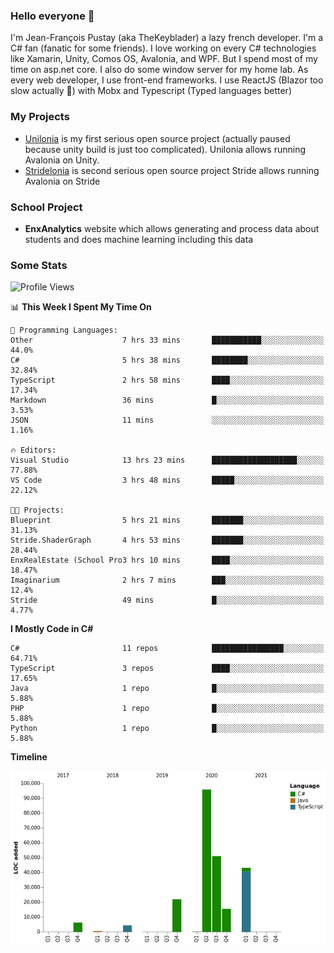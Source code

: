### Hello everyone 👋

I'm Jean-François Pustay (aka TheKeyblader) a lazy french developer. I'm a C# fan (fanatic for some friends). I love working on every C# technologies like Xamarin, Unity, Comos OS, Avalonia, and WPF.  But I spend most of my time on asp.net core. I also do some window server for my home lab. As every web developer, I use front-end frameworks. I use ReactJS (Blazor too slow actually 🙂) with Mobx and Typescript (Typed languages better)

### My Projects

* [Unilonia](https://github.com/TheKeyblader/Unilonia) is my first serious open source project (actually paused because unity build is just too complicated).
  Unilonia allows running Avalonia on Unity.
* [Stridelonia](https://github.com/TheKeyblader/Stridelonia) is second serious open source project
  Stride allows running Avalonia on Stride

### School Project

* __EnxAnalytics__ website which allows generating and process data about  students and does machine learning including this data 

### Some Stats

<!--START_SECTION:waka-->
![Profile Views](http://img.shields.io/badge/Profile%20Views-12-blue)

📊 **This Week I Spent My Time On** 

```text
💬 Programming Languages: 
Other                    7 hrs 33 mins       ███████████░░░░░░░░░░░░░░   44.0% 
C#                       5 hrs 38 mins       ████████░░░░░░░░░░░░░░░░░   32.84% 
TypeScript               2 hrs 58 mins       ████░░░░░░░░░░░░░░░░░░░░░   17.34% 
Markdown                 36 mins             █░░░░░░░░░░░░░░░░░░░░░░░░   3.53% 
JSON                     11 mins             ░░░░░░░░░░░░░░░░░░░░░░░░░   1.16%

🔥 Editors: 
Visual Studio            13 hrs 23 mins      ███████████████████░░░░░░   77.88% 
VS Code                  3 hrs 48 mins       █████░░░░░░░░░░░░░░░░░░░░   22.12%

🐱‍💻 Projects: 
Blueprint                5 hrs 21 mins       ███████░░░░░░░░░░░░░░░░░░   31.13% 
Stride.ShaderGraph       4 hrs 53 mins       ███████░░░░░░░░░░░░░░░░░░   28.44% 
EnxRealEstate (School Pro3 hrs 10 mins       ████░░░░░░░░░░░░░░░░░░░░░   18.47% 
Imaginarium              2 hrs 7 mins        ███░░░░░░░░░░░░░░░░░░░░░░   12.4% 
Stride                   49 mins             █░░░░░░░░░░░░░░░░░░░░░░░░   4.77%

```

**I Mostly Code in C#** 

```text
C#                       11 repos            ████████████████░░░░░░░░░   64.71% 
TypeScript               3 repos             ████░░░░░░░░░░░░░░░░░░░░░   17.65% 
Java                     1 repo              █░░░░░░░░░░░░░░░░░░░░░░░░   5.88% 
PHP                      1 repo              █░░░░░░░░░░░░░░░░░░░░░░░░   5.88% 
Python                   1 repo              █░░░░░░░░░░░░░░░░░░░░░░░░   5.88%

```


**Timeline**

![Chart not found](https://raw.githubusercontent.com/TheKeyblader/TheKeyblader/main/charts/bar_graph.png) 


<!--END_SECTION:waka-->

<!--
**TheKeyblader/TheKeyblader** is a ✨ _special_ ✨ repository because its `README.md` (this file) appears on your GitHub profile.

Here are some ideas to get you started:

- 🔭 I’m currently working on ...
- 🌱 I’m currently learning ...
- 👯 I’m looking to collaborate on ...
- 🤔 I’m looking for help with ...
- 💬 Ask me about ...
- 📫 How to reach me: ...
- 😄 Pronouns: ...
- ⚡ Fun fact: ...
-->
